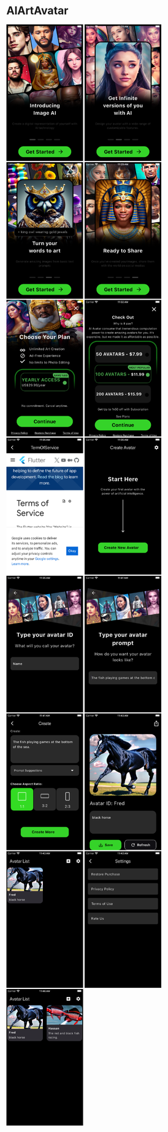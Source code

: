 # AlArtAvatar
<img src="images/alartss1.png" alt="AlArtAvatar" width="200" height="auto"> 
<img src="images/alartss2.png" alt="AlArtAvatar" width="200" height="auto"> 
<img src="images/alartss3.png" alt="AlArtAvatar" width="200" height="auto">
<img src="images/alartss4.png" alt="AlArtAvatar" width="200" height="auto">
<img src="images/alartss5.png" alt="AlArtAvatar" width="200" height="auto">
<img src="images/alartss6.png" alt="AlArtAvatar" width="200" height="auto">
<img src="images/alartss7.png" alt="AlArtAvatar" width="200" height="auto">
<img src="images/alartss8.png" alt="AlArtAvatar" width="200" height="auto">
<img src="images/alartss9.png" alt="AlArtAvatar" width="200" height="auto">
<img src="images/alartss10.png" alt="AlArtAvatar" width="200" height="auto">
<img src="images/alartss11.png" alt="AlArtAvatar" width="200" height="auto">
<img src="images/alartss12.png" alt="AlArtAvatar" width="200" height="auto">
<img src="images/alartss13.png" alt="AlArtAvatar" width="200" height="auto">
<img src="images/alartss14.png" alt="AlArtAvatar" width="200" height="auto">
<img src="images/alartss15.png" alt="AlArtAvatar" width="200" height="auto">


